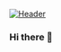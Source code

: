[![Header](https://raw.githubusercontent.com/MartinHeinz/mrHola21/mrHola21/readme_header.png "Header")](https://unsplash.com/photos/F5wrgv2jCpw)

### Hi there 👋

<!--
**mrHola21/mrHola21** is a ✨ _special_ ✨ repository because its `README.md` (this file) appears on your GitHub profile.

Here are some ideas to get you started:

- 🔭 I’m currently working on ...
- 🌱 I’m currently learning ...
- 👯 I’m looking to collaborate on ...
- 🤔 I’m looking for help with ...
- 💬 Ask me about ...
- 📫 How to reach me: ...
- 😄 Pronouns: ...
- ⚡ Fun fact: ...
-->

